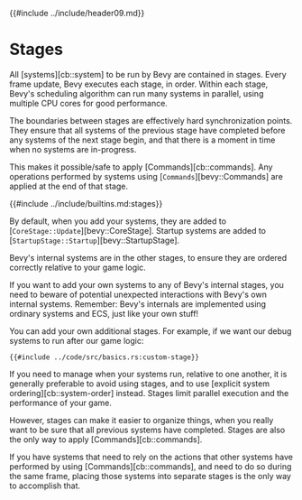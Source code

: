 {{#include ../include/header09.md}}

# Stages

All [systems][cb::system] to be run by Bevy are contained in stages. Every
frame update, Bevy executes each stage, in order. Within each stage, Bevy's
scheduling algorithm can run many systems in parallel, using multiple CPU
cores for good performance.

The boundaries between stages are effectively hard synchronization points.
They ensure that all systems of the previous stage have completed before any
systems of the next stage begin, and that there is a moment in time when no
systems are in-progress.

This makes it possible/safe to apply [Commands][cb::commands]. Any operations
performed by systems using [`Commands`][bevy::Commands] are applied at the
end of that stage.

{{#include ../include/builtins.md:stages}}

By default, when you add your systems, they are added to
[`CoreStage::Update`][bevy::CoreStage]. Startup systems are added to
[`StartupStage::Startup`][bevy::StartupStage].

Bevy's internal systems are in the other stages, to ensure they are ordered
correctly relative to your game logic.

If you want to add your own systems to any of Bevy's internal stages, you
need to beware of potential unexpected interactions with Bevy's own internal
systems. Remember: Bevy's internals are implemented using ordinary systems
and ECS, just like your own stuff!

You can add your own additional stages. For example, if we want our debug
systems to run after our game logic:

```rust,no_run,noplayground
{{#include ../code/src/basics.rs:custom-stage}}
```

If you need to manage when your systems run, relative to one another, it
is generally preferable to avoid using stages, and to use [explicit system
ordering][cb::system-order] instead. Stages limit parallel execution and
the performance of your game.

However, stages can make it easier to organize things, when you really want
to be sure that all previous systems have completed. Stages are also the
only way to apply [Commands][cb::commands].

If you have systems that need to rely on the actions that other systems have
performed by using [Commands][cb::commands], and need to do so during the
same frame, placing those systems into separate stages is the only way to
accomplish that.
